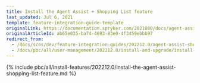 ```yaml
---
title: Install the Agent Assist + Shopping List feature
last_updated: Jul 6, 2021
template: feature-integration-guide-template
originalLink: https://documentation.spryker.com/2021080/docs/agent-assist-shopping-list-feature-integration
originalArticleId: ab65e035-ba74-4693-83e0-4f3459ebbb97
redirect_from:
  - /docs/scos/dev/feature-integration-guides/202212.0/agent-assist-shopping-list-feature-integration.html
  - /docs/pbc/all/user-management/202212.0/install-and-upgrade/install-the-agent-assist-shopping-list-feature.html
---
```


{% include pbc/all/install-features/202212.0/install-the-agent-assist-shopping-list-feature.md %} <!-- To edit, see /_includes/pbc/all/install-features/202212.0/install-the-agent-assist-shopping-list-feature.md -->
